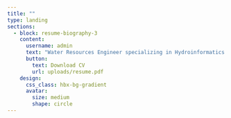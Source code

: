 ```yaml
---
title: ""
type: landing
sections:
  - block: resume-biography-3
    content:
      username: admin
      text: "Water Resources Engineer specializing in Hydroinformatics & AI—building data-driven tools for groundwater and drought/flood forecasting."
      button:
        text: Download CV
        url: uploads/resume.pdf
    design:
      css_class: hbx-bg-gradient
      avatar:
        size: medium
        shape: circle
---
```

